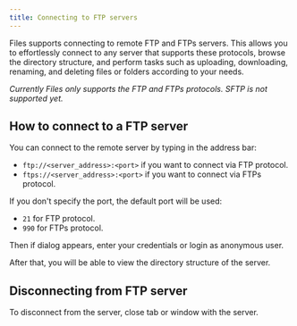 ```yaml
---
title: Connecting to FTP servers
---
```


Files supports connecting to remote FTP and FTPs servers.
This allows you to effortlessly connect to any server that supports these protocols, browse the directory structure, and perform tasks such as uploading, downloading, renaming, and deleting files or folders according to your needs.

_Currently Files only supports the FTP and FTPs protocols. SFTP is not supported yet._

## How to connect to a FTP server

You can connect to the remote server by typing in the address bar:

- `ftp://<server_address>:<port>` if you want to connect via FTP protocol.
- `ftps://<server_address>:<port>` if you want to connect via FTPs protocol.

If you don't specify the port, the default port will be used:

- `21` for FTP protocol.
- `990` for FTPs protocol.

Then if dialog appears, enter your credentials or login as anonymous user.

After that, you will be able to view the directory structure of the server.

## Disconnecting from FTP server

To disconnect from the server, close tab or window with the server.
